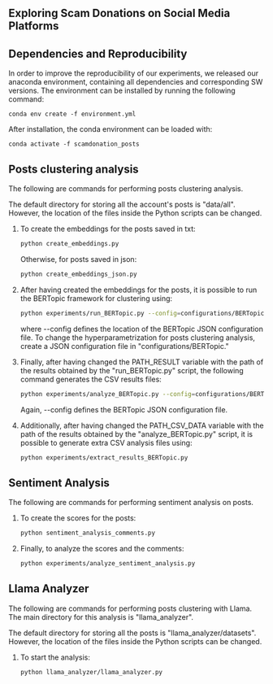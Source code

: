 ## Exploring Scam Donations on Social Media Platforms

## Dependencies and Reproducibility

In order to improve the reproducibility of our experiments, we released our anaconda environment, containing all dependencies and corresponding SW versions. The environment can be installed by running the following command:

    conda env create -f environment.yml

After installation, the conda environment can be loaded with:

    conda activate -f scamdonation_posts

## Posts clustering analysis

The following are commands for performing posts clustering analysis.

The default directory for storing all the account's posts is "data/all". However, the location of the files inside the Python scripts can be changed.

1. To create the embeddings for the posts saved in txt:

    ```bash
    python create_embeddings.py
    ```

    Otherwise, for posts saved in json:
    
    ```bash
    python create_embeddings_json.py
    ```

2. After having created the embeddings for the posts, it is possible to run the BERTopic framework for clustering using:

    ```bash
    python experiments/run_BERTopic.py --config=configurations/BERTopic/15_0.8_50_clustering_euclidean_full.json
    ```

    where --config defines the location of the BERTopic JSON configuration file. To change the hyperparametrization for posts clustering analysis, create a JSON configuration file in "configurations/BERTopic."

3. Finally, after having changed the PATH_RESULT variable with the path of the results obtained by the "run_BERTopic.py" script, the following command generates the CSV results files:

    ```bash
    python experiments/analyze_BERTopic.py --config=configurations/BERTopic/15_0.8_50_clustering_euclidean_full.json
    ```

    Again, --config defines the BERTopic JSON configuration file.

4. Additionally, after having changed the PATH_CSV_DATA variable with the path of the results obtained by the "analyze_BERTopic.py" script, it is possible to generate extra CSV analysis files using:

    ```bash
    python experiments/extract_results_BERTopic.py
    ```

## Sentiment Analysis

The following are commands for performing sentiment analysis on posts.

1. To create the scores for the posts:

    ```bash
    python sentiment_analysis_comments.py
    ```

2. Finally, to analyze the scores and the comments:

    ```bash
    python experiments/analyze_sentiment_analysis.py
    ```

## Llama Analyzer

The following are commands for performing posts clustering with Llama. The main directory for this analysis is "llama_analyzer".

The default directory for storing all the posts is "llama_analyzer/datasets". However, the location of the files inside the Python scripts can be changed.

1. To start the analysis:

    ```bash
    python llama_analyzer/llama_analyzer.py
    ```